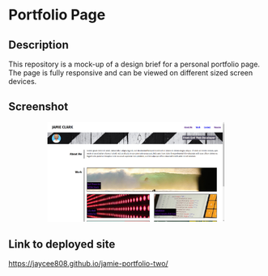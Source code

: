 # Portfolio Page

## Description

This repository is a mock-up of a design brief for a personal portfolio page. The page is fully responsive and can be viewed on different sized screen devices.

## Screenshot

<p align="center">
  <img src="./images/screenshot.png" width="350" title="screenshot of portfolio site">
</p>

## Link to deployed site

https://jaycee808.github.io/jamie-portfolio-two/